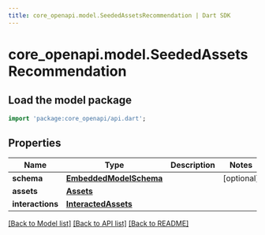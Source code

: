 ```yaml
---
title: core_openapi.model.SeededAssetsRecommendation | Dart SDK
---
```


# core_openapi.model.SeededAssetsRecommendation

## Load the model package
```dart
import 'package:core_openapi/api.dart';
```

## Properties
Name | Type | Description | Notes
------------ | ------------- | ------------- | -------------
**schema** | [**EmbeddedModelSchema**](EmbeddedModelSchema.md) |  | [optional] 
**assets** | [**Assets**](Assets.md) |  | 
**interactions** | [**InteractedAssets**](InteractedAssets.md) |  | 

[[Back to Model list]](../README.md#documentation-for-models) [[Back to API list]](../README.md#documentation-for-api-endpoints) [[Back to README]](../README.md)


